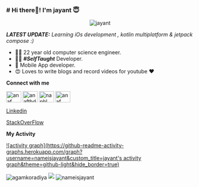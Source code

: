 
### # Hi there👋! I'm jayant 😇
<p align="center"> <img src="https://komarev.com/ghpvc/?username=nameisjayant" alt="jayant" /> </p>

_**LATEST UPDATE:**_ <i>Learning iOs development , kotlin multiplatform & jetpack compose :) </i>

- 👨‍🎓 22 year old computer science engineer.
- 👨‍💻 ***#SelfTaught*** Developer.
- 📱 Mobile App developer.
- 😍 Loves to write blogs and record videos for youtube ❤️

**Connect with me**
<p align="left">
          
<a href="https://www.youtube.com/channel/UCh-Fj7SM6f2QrF6Ans6pUqQ?view_as=subscriber" target="blank"><img align="center" src="https://raw.githubusercontent.com/rahuldkjain/github-profile-readme-generator/master/src/images/icons/Social/youtube.svg" alt="anaf naufalian" height="30" width="40" /></a>
<a href="https://twitter.com/nameisjayant" target="blank"><img align="center" src="https://raw.githubusercontent.com/rahuldkjain/github-profile-readme-generator/master/src/images/icons/Social/twitter.svg" alt="anafthdev_" height="30" width="40" /></a>
<a href="https://instagram.com/programming_simplified" target="blank"><img align="center" src="https://raw.githubusercontent.com/rahuldkjain/github-profile-readme-generator/master/src/images/icons/Social/instagram.svg" alt="naphl_" height="30" width="40" /></a>
          <a href="https://medium.com/@nameisjayant/" target="blank"><img align="center" src="https://raw.githubusercontent.com/rahuldkjain/github-profile-readme-generator/master/src/images/icons/Social/medium.svg" alt="anaf naufalian" height="30" width="40" /></a>

<a href="https://www.linkedin.com/in/jayant-kumar-262597171/"> Linkedin </a>

<a href="https://stackoverflow.com/users/9741578/jayantkumar"> StackOverFlow </a>

</p>



**My Activity**

[![activity graph](https://github-readme-activity-graphs.herokuapp.com/graph?username=nameisjayant&custom_title=jayant's activity graph&theme=github-light&hide_border=true)](https://github.com/nameisjayant/github-readme-activity-graph)


<img align="center" src="https://github-readme-stats.vercel.app/api/top-langs/?username=nameisjayant&layout=compact" alt="agamkoradiya" />

<img src="https://github-readme-stats.vercel.app/api?username=nameisjayant&&show_icons=true&title_color=ffffff&icon_color=bb2acf&text_color=daf7dc&bg_color=151515">

<img align="center" src="https://github-readme-stats.vercel.app/api/top-langs/?username=nameisjayant&theme=black-blue" alt="nameisjayant"/>


